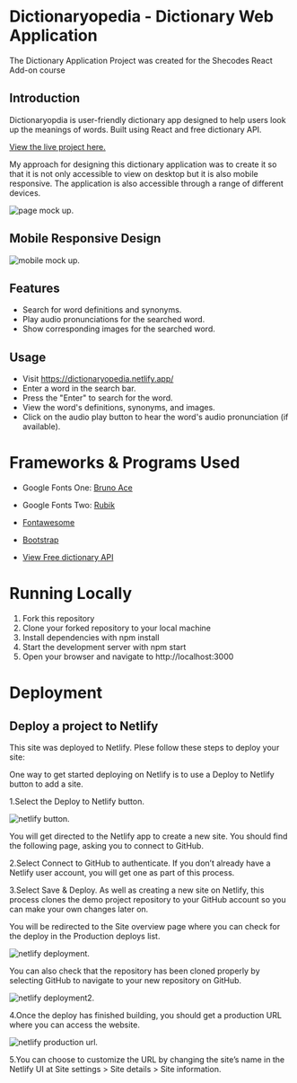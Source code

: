 # Dictionaryopedia - Dictionary Web Application

The Dictionary Application Project was created for the Shecodes React Add-on course

## Introduction

Dictionaryopdia is user-friendly dictionary app designed to help users look up the meanings of words. Built using React and free dictionary API.

[View the live project here.](https://dictionaryopedia.netlify.app/)

My approach for designing this dictionary application was to create it so that it is not only accessible to view on desktop but it is also mobile responsive. The application is also accessible through a range of different devices.

![page mock up.](/src/images/dictionary-mockup.png)

## Mobile Responsive Design

![mobile mock up.](/src/images/mobile-mockup.png)

## Features

- Search for word definitions and synonyms.
- Play audio pronunciations for the searched word.
- Show corresponding images for the searched word.

## Usage

- Visit https://dictionaryopedia.netlify.app/
- Enter a word in the search bar.
- Press the "Enter" to search for the word.
- View the word's definitions, synonyms, and images.
- Click on the audio play button to hear the word's audio pronunciation (if available).

# Frameworks & Programs Used

- Google Fonts One: [Bruno Ace](https://fonts.google.com/specimen/Bruno+Ace+SC?query=bruno+ace)

- Google Fonts Two: [Rubik](https://fonts.google.com/specimen/Rubik?query=rubik)

- [Fontawesome](https://fontawesome.com/)

- [Bootstrap](https://getbootstrap.com/)

- [View Free dictionary API](https://dictionaryapi.dev/)

# Running Locally

1. Fork this repository
2. Clone your forked repository to your local machine
3. Install dependencies with npm install
4. Start the development server with npm start
5. Open your browser and navigate to http://localhost:3000

# Deployment

## Deploy a project to Netlify

This site was deployed to Netlify. Plese follow these steps to deploy your site:

One way to get started deploying on Netlify is to use a Deploy to Netlify button to add a site.

1.Select the Deploy to Netlify button.

![netlify button.](/src/images/deploy-button.png)

You will get directed to the Netlify app to create a new site. You should find the following page, asking you to connect to GitHub.

2.Select Connect to GitHub to authenticate. If you don’t already have a Netlify user account, you will get one as part of this process.

3.Select Save & Deploy. As well as creating a new site on Netlify, this process clones the demo project repository to your GitHub account so you can make your own changes later on.

You will be redirected to the Site overview page where you can check for the deploy in the Production deploys list.

![netlify deployment.](/src/images/github-2.png)

You can also check that the repository has been cloned properly by selecting GitHub to navigate to your new repository on GitHub.

![netlify deployment2.](/src/images/github-1.png)

4.Once the deploy has finished building, you should get a production URL where you can access the website.

![netlify production url.](/src/images/github-3.png)

5.You can choose to customize the URL by changing the site’s name in the Netlify UI at Site settings > Site details > Site information.
